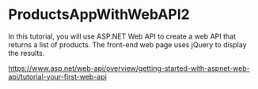 # ProductsAppWithWebAPI2
In this tutorial, you will use ASP.NET Web API to create a web API that returns a list of products. 
The front-end web page uses jQuery to display the results.


https://www.asp.net/web-api/overview/getting-started-with-aspnet-web-api/tutorial-your-first-web-api
